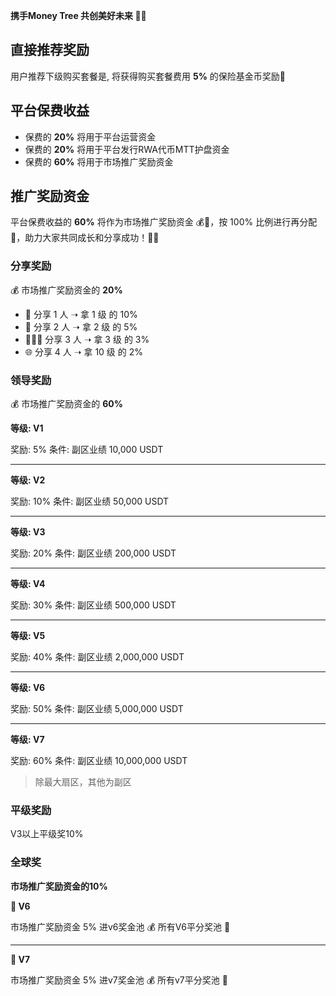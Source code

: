 
**携手Money Tree 共创美好未来 🌱✨**

## 直接推荐奖励

用户推荐下级购买套餐是, 将获得购买套餐费用 **5%** 的保险基金币奖励💸

## 平台保费收益

* 保费的 **20%** 将用于平台运营资金
* 保费的 **20%** 将用于平台发行RWA代币MTT护盘资金
* 保费的 **60%** 将用于市场推广奖励资金

## 推广奖励资金

平台保费收益的 **60%** 将作为市场推广奖励资金 💰🎯，按 100% 比例进行再分配 🔄，助力大家共同成长和分享成功！🚀💪

### 分享奖励

💰 市场推广奖励资金的 **20%** 

* 👤 分享 1 人 ➝ 拿 1 级 的 10%
* 👥 分享 2 人 ➝ 拿 2 级 的 5%
* 👨‍👩‍👧 分享 3 人 ➝ 拿 3 级 的 3%
* 🌐 分享 4 人 ➝ 拿 10 级 的 2%

### 领导奖励

💰 市场推广奖励资金的 **60%**

**等级: V1**

奖励: 5%
条件: 副区业绩 10,000 USDT 

************

**等级: V2**

奖励: 10%
条件: 副区业绩 50,000 USDT

************

**等级: V3**

奖励: 20%
条件: 副区业绩 200,000 USDT

************

**等级: V4**

奖励: 30%
条件: 副区业绩 500,000 USDT

************

**等级: V5**

奖励: 40%
条件: 副区业绩 2,000,000 USDT

************

**等级: V6**

奖励: 50%
条件: 副区业绩 5,000,000 USDT

************

**等级: V7**

奖励: 60%
条件: 副区业绩 10,000,000 USDT

> 除最大扇区，其他为副区

### 平级奖励

V3以上平级奖10%

### 全球奖 

**市场推广奖励资金的10%**

**💎 V6**

市场推广奖励资金 5%
进v6奖金池 💰
所有V6平分奖池 🎉

************

**💎 V7**

市场推广奖励资金 5%
进v7奖金池 💰
所有v7平分奖池 🎉
